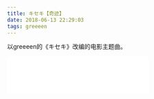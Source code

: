 ```yaml
---
title: キセキ【奇迹】
date: 2018-06-13 22:29:03
tags: greeeen
---
```


以greeeen的《キセキ》改编的电影主题曲。


<iframe frameborder="no" border="0" marginwidth="0" marginheight="0" width=330 height=86 src="//music.163.com/outchain/player?type=2&id=441116584&auto=1&height=66"></iframe>

